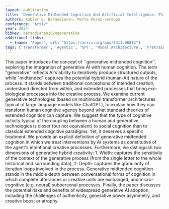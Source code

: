 ```yaml
---
layout: publication
title: 'Generative Midtended Cognition And Artificial Intelligence. Thinging With Thinging Things'
authors: Xabier E. Barandiaran, Marta Pérez-verdugo
conference: "Arxiv"
year: 2024
bibkey: barandiaran2024generative
additional_links:
  - {name: "Paper", url: "https://arxiv.org/abs/2411.06812"}
tags: ['Transformer', 'Agentic', 'GPT', 'Model Architecture', 'Pretraining Methods', 'Multimodal Models']
---
```

This paper introduces the concept of ``generative midtended cognition'',
exploring the integration of generative AI with human cognition. The term
"generative" reflects AI's ability to iteratively produce structured outputs,
while "midtended" captures the potential hybrid (human-AI) nature of the
process. It stands between traditional conceptions of intended creation,
understood directed from within, and extended processes that bring
exo-biological processes into the creative process. We examine current
generative technologies (based on multimodal transformer architectures typical
of large language models like ChatGPT), to explain how they can transform human
cognitive agency beyond what standard theories of extended cognition can
capture. We suggest that the type of cognitive activity typical of the coupling
between a human and generative technologies is closer (but not equivalent) to
social cognition than to classical extended cognitive paradigms. Yet, it
deserves a specific treatment. We provide an explicit definition of generative
midtended cognition in which we treat interventions by AI systems as
constitutive of the agent's intentional creative processes. Furthermore, we
distinguish two dimensions of generative hybrid creativity: 1. Width: captures
the sensitivity of the context of the generative process (from the single
letter to the whole historical and surrounding data), 2. Depth: captures the
granularity of iteration loops involved in the process. Generative midtended
cognition stands in the middle depth between conversational forms of cognition
in which complete utterances or creative units are exchanged, and
micro-cognitive (e.g. neural) subpersonal processes. Finally, the paper
discusses the potential risks and benefits of widespread generative AI
adoption, including the challenges of authenticity, generative power asymmetry,
and creative boost or atrophy.
